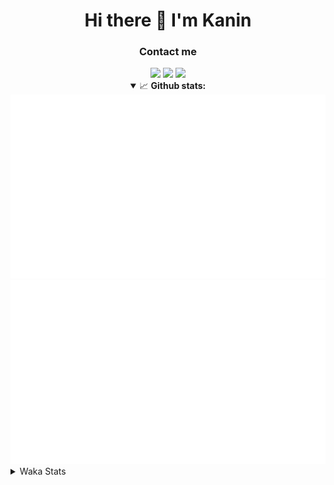 <div align="center">
 <h1>Hi there 👋 I'm Kanin</h1>
 <h3>Contact me</h3>
 <a href="mailto:im@kanin.dev"><img src="https://img.shields.io/badge/gmail-%23D14836.svg?&style=for-the-badge&logo=gmail&logoColor=white"/></a>
 <a href="https://twitter.com/KaninDev"><img src="https://img.shields.io/badge/twitter-%231DA1F2.svg?&style=for-the-badge&logo=twitter&logoColor=white"/></a>
 <a href="https://www.linkedin.com/in/KaninDev"><img src="https://img.shields.io/badge/linkedin-%230077B5.svg?&style=for-the-badge&logo=linkedin&logoColor=white"/></a>
<details open>
  <summary>📈 <b>Github stats:</b></summary>
  <img src="https://github.com/Kanin/Kanin/blob/master/scripts/GitHubStats/generated/overview.svg"/>
  <img src="https://github.com/Kanin/Kanin/blob/master/scripts/GitHubStats/generated/languages.svg"/>
</details>
</div>

<details>
 <summary>Waka Stats</summary>

<!--START_SECTION:waka-->
![Profile Views](http://img.shields.io/badge/Profile%20Views-9-blue)

![Lines of code](https://img.shields.io/badge/From%20Hello%20World%20I%27ve%20Written-30081%20lines%20of%20code-blue)

**🐱 My GitHub Data** 

> 🏆 438 Contributions in the Year 2021
 > 
> 📦 64.7 kB Used in GitHub's Storage 
 > 
> 🚫 Not Opted to Hire
 > 
> 📜 13 Public Repositories 
 > 
> 🔑 8 Private Repositories  
 > 
**I'm an Early 🐤** 

```text
🌞 Morning    100 commits    ████░░░░░░░░░░░░░░░░░░░░░   16.16% 
🌆 Daytime    244 commits    █████████░░░░░░░░░░░░░░░░   39.42% 
🌃 Evening    137 commits    █████░░░░░░░░░░░░░░░░░░░░   22.13% 
🌙 Night      138 commits    █████░░░░░░░░░░░░░░░░░░░░   22.29%

```
📅 **I'm Most Productive on Monday** 

```text
Monday       121 commits    █████░░░░░░░░░░░░░░░░░░░░   19.55% 
Tuesday      104 commits    ████░░░░░░░░░░░░░░░░░░░░░   16.8% 
Wednesday    99 commits     ████░░░░░░░░░░░░░░░░░░░░░   15.99% 
Thursday     64 commits     ██░░░░░░░░░░░░░░░░░░░░░░░   10.34% 
Friday       68 commits     ██░░░░░░░░░░░░░░░░░░░░░░░   10.99% 
Saturday     64 commits     ██░░░░░░░░░░░░░░░░░░░░░░░   10.34% 
Sunday       99 commits     ████░░░░░░░░░░░░░░░░░░░░░   15.99%

```


📊 **This Week I Spent My Time On** 

```text
⌚︎ Time Zone: America/New_York

💬 Programming Languages: 
Python                   21 mins             ██████████████████░░░░░░░   71.71% 
YAML                     8 mins              ███████░░░░░░░░░░░░░░░░░░   28.29%

🔥 Editors: 
PyCharm                  29 mins             █████████████████████████   100.0%

🐱‍💻 Projects: 
BotToWendys              29 mins             █████████████████████████   100.0%

💻 Operating System: 
Linux                    29 mins             █████████████████████████   100.0%

```

**I Mostly Code in Python** 

```text
Python                   22 repos            ███████████████████░░░░░░   75.86% 
JavaScript               3 repos             ██░░░░░░░░░░░░░░░░░░░░░░░   10.34% 
Java                     2 repos             █░░░░░░░░░░░░░░░░░░░░░░░░   6.9% 
Kotlin                   1 repo              ░░░░░░░░░░░░░░░░░░░░░░░░░   3.45% 
HTML                     1 repo              ░░░░░░░░░░░░░░░░░░░░░░░░░   3.45%

```


**Timeline**

![Chart not found](https://raw.githubusercontent.com/Kanin/Kanin/master/charts/bar_graph.png) 


 Last Updated on 16/10/2021
<!--END_SECTION:waka-->
</details>
